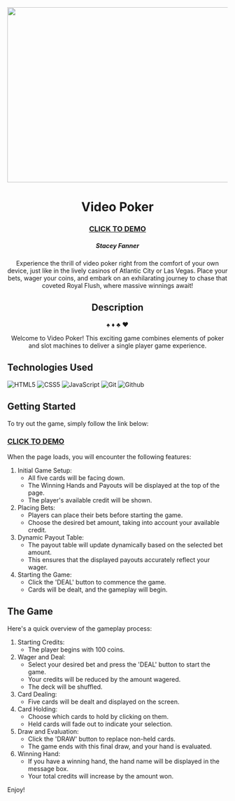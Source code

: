 <div align="center">

  <img src="imgs/VideoPoker.avif" width="600" height="400">

</div>

<div align="center">

# Video Poker

### [CLICK TO DEMO](https://staceyjf.github.io/Video-Poker/)

##### Stacey Fanner


Experience the thrill of video poker right from the comfort of your own device, just like in the lively casinos of Atlantic City or Las Vegas. Place your bets, wager your coins, and embark on an exhilarating journey to chase that coveted Royal Flush, where massive winnings await!

## Description

:spades: :diamonds: :clubs: :hearts:


Welcome to Video Poker! This exciting game combines elements of poker and slot machines to deliver a single player game experience. 

</div>

<div align="left">

## Technologies Used

![HTML5](https://img.shields.io/badge/-HTML5-05122A?style=flat&logo=html5)
![CSS5](https://img.shields.io/badge/-CSS-05122A?style=flat&logo=css3)
![JavaScript](https://img.shields.io/badge/-JavaScript-05122A?style=flat&logo=javascript)
![Git](https://img.shields.io/badge/-Git-05122A?style=flat&logo=git)
![Github](https://img.shields.io/badge/-GitHub-05122A?style=flat&logo=github)

</div>

<div>

## Getting Started

To try out the game, simply follow the link below:

### [CLICK TO DEMO](https://staceyjf.github.io/Video-Poker/)


When the page loads, you will encounter the following features:

1. Initial Game Setup:
    - All five cards will be facing down.
    - The Winning Hands and Payouts will be displayed at the top of the page.
    - The player's available credit will be shown.
2. Placing Bets:
    - Players can place their bets before starting the game.
    - Choose the desired bet amount, taking into account your available credit.
3. Dynamic Payout Table:
    - The payout table will update dynamically based on the selected bet amount.
    - This ensures that the displayed payouts accurately reflect your wager.
4. Starting the Game:
    - Click the 'DEAL' button to commence the game.
    - Cards will be dealt, and the gameplay will begin.

</div>

<div>

## The Game

Here's a quick overview of the gameplay process:

1. Starting Credits:
    - The player begins with 100 coins.
2. Wager and Deal:
    - Select your desired bet and press the 'DEAL' button to start the game.
    - Your credits will be reduced by the amount wagered.
    - The deck will be shuffled.
3. Card Dealing:
    - Five cards will be dealt and displayed on the screen.
4. Card Holding:
    - Choose which cards to hold by clicking on them.
    - Held cards will fade out to indicate your selection.
5. Draw and Evaluation:
    - Click the 'DRAW' button to replace non-held cards.
    - The game ends with this final draw, and your hand is evaluated.
6. Winning Hand:
    - If you have a winning hand, the hand name will be displayed in the message box.
    - Your total credits will increase by the amount won.

Enjoy!
   </div>

<div>


